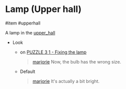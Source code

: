 # Lamp (Upper hall)

#item #upperhall 

A lamp in the [upper_hall](../locations/upper_hall.md)

- Look
	- on [PUZZLE 3 1 - Fixing the lamp](../gdd.md#PUZZLE%203%201%20-%20Fixing%20the%20lamp)
		
		> [marjorie](../characters/marjorie.md)
		> Now, the bulb has the wrong size.
	- Default
		
		> [marjorie](../characters/marjorie.md)
		> It's actually a bit bright.